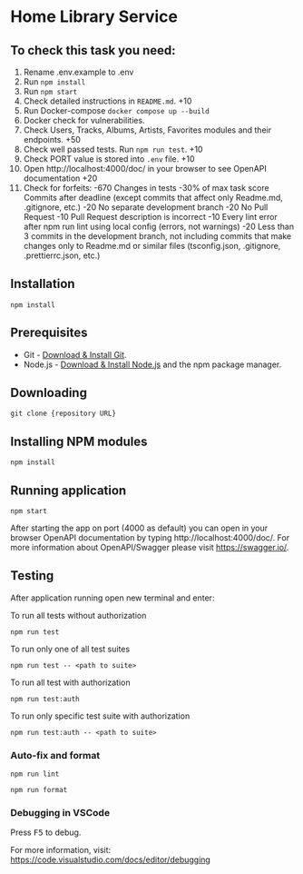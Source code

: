 # Home Library Service

## To check this task you need:

1. Rename .env.example to .env
2. Run `npm install`
3. Run `npm start`
4. Check detailed instructions in `README.md`. +10
5. Run Docker-compose `docker compose up --build`
6. Docker check for vulnerabilities.
7. Check Users, Tracks, Albums, Artists, Favorites modules and their endpoints. +50
8. Check well passed tests. Run `npm run test`. +10
9. Check PORT value is stored into `.env` file. +10
10. Open http://localhost:4000/doc/ in your browser to see OpenAPI documentation +20
11. Check for forfeits:
   -670 Changes in tests
   -30% of max task score Commits after deadline (except commits that affect only Readme.md, .gitignore, etc.)
   -20 No separate development branch
   -20 No Pull Request
   -10 Pull Request description is incorrect
   -10 Every lint error after npm run lint using local config (errors, not warnings)
   -20 Less than 3 commits in the development branch, not including commits that make changes only to Readme.md or similar files (tsconfig.json, .gitignore, .prettierrc.json, etc.)

## Installation

```
npm install
```

## Prerequisites

- Git - [Download & Install Git](https://git-scm.com/downloads).
- Node.js - [Download & Install Node.js](https://nodejs.org/en/download/) and the npm package manager.

## Downloading

```
git clone {repository URL}
```

## Installing NPM modules

```
npm install
```

## Running application

```
npm start
```

After starting the app on port (4000 as default) you can open
in your browser OpenAPI documentation by typing http://localhost:4000/doc/.
For more information about OpenAPI/Swagger please visit https://swagger.io/.

## Testing

After application running open new terminal and enter:

To run all tests without authorization

```
npm run test
```

To run only one of all test suites

```
npm run test -- <path to suite>
```

To run all test with authorization

```
npm run test:auth
```

To run only specific test suite with authorization

```
npm run test:auth -- <path to suite>
```

### Auto-fix and format

```
npm run lint
```

```
npm run format
```

### Debugging in VSCode

Press <kbd>F5</kbd> to debug.

For more information, visit: https://code.visualstudio.com/docs/editor/debugging
